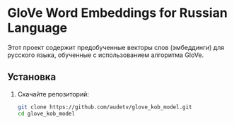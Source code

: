 # GloVe Word Embeddings for Russian Language

Этот проект содержит предобученные векторы слов (эмбеддинги) для русского языка, обученные с использованием алгоритма GloVe.

## Установка

1. Скачайте репозиторий:
   ```bash
   git clone https://github.com/audetv/glove_kob_model.git
   cd glove_kob_model
   ```